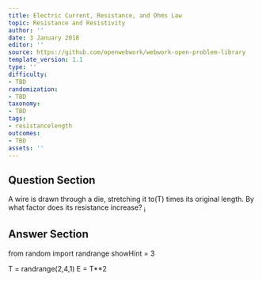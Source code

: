 ```yaml
---
title: Electric Current, Resistance, and Ohms Law
topic: Resistance and Resistivity
author: ''
date: 3 January 2018
editor: ''
source: https://github.com/openwebwork/webwork-open-problem-library
template_version: 1.1
type: ''
difficulty:
- TBD
randomization:
- TBD
taxonomy:
- TBD
tags:
- resistancelength
outcomes:
- TBD
assets: ''
---
```


## Question Section 

A wire is drawn through a die, stretching it to(T) times its original length. By what factor does its resistance increase?
<sub>i<sub>



## Answer Section

from random import randrange
showHint = 3


T = randrange(2,4,1)
E = T**2